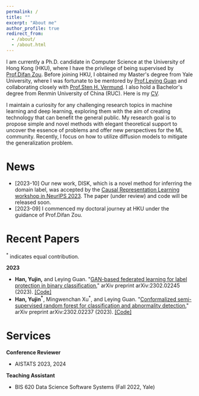 ```yaml
---
permalink: /
title: ""
excerpt: "About me"
author_profile: true
redirect_from: 
  - /about/
  - /about.html
---
```



I am currently a Ph.D. candidate in Computer Science at the University of Hong Kong (HKU), where I have the privilege of being supervised by [Prof.Difan Zou](https://difanzou.github.io). Before joining HKU, I obtained my Master's degree from Yale University, where I was fortunate to be mentored by [Prof.Leying Guan](https://campuspress.yale.edu/lguan) and collaborating closely with [Prof.Sten H. Vermund](https://ysph.yale.edu/profile/sten-vermund/). I also hold a Bachelor's degree from Renmin University of China (RUC). Here is my [CV](https://github.com/yujinhan98/yujinhan98.github.io/blob/master/yujin_CV_2023.pdf).

I maintain a curiosity for any challenging research topics in machine learning and deep learning, exploring them with the aim of creating technology that can benefit the general public. My research goal is to propose simple and novel methods with elegant theoretical support to uncover the essence of problems and offer new perspectives for the ML community. Recently, I focus on how to utilize diffusion models to mitigate the generalization problem.


News
======
- [2023-10] Our new work, DISK, which is a novel method for inferring the domain label, was accepted by the [Causal Representation Learning workshop in NeurIPS 2023](https://neurips.cc/virtual/2023/workshop/66497). The paper (under review) and code will be released soon.
- [2023-09] I commenced my doctoral journey at HKU under the guidance of Prof.Difan Zou.

Recent Papers
======

<sup>*</sup> indicates equal contribution.
  
**2023**

- **Han, Yujin,** and Leying Guan. "[GAN-based federated learning for label protection in binary classification.](https://arxiv.org/pdf/2302.02245.pdf)" arXiv preprint arXiv:2302.02245 (2023). [[Code]](https://github.com/yujinhan98/Generative-Adversarial-Federated-Model)
- **Han, Yujin<sup>*</sup>**, Mingwenchan Xu<sup>*</sup>, and Leying Guan. "[Conformalized semi-supervised random forest for classification and abnormality detection.](https://arxiv.org/pdf/2302.02237.pdf)" arXiv preprint arXiv:2302.02237 (2023). [[Code]](https://github.com/yujinhan98/CSForest)

Services
======
**Conference Reviewer**
- AISTATS 2023, 2024

**Teaching Assistant**
- BIS 620 Data Science Software Systems (Fall 2022, Yale)
